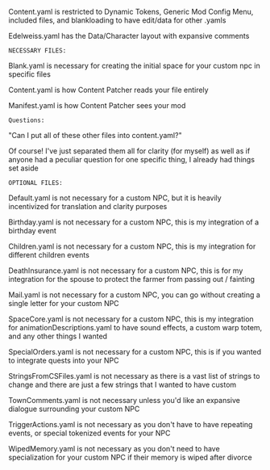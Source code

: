Content.yaml is restricted to Dynamic Tokens, Generic Mod Config Menu, included files, and blankloading to have edit/data for other .yamls

Edelweiss.yaml has the Data/Character layout with expansive comments


	NECESSARY FILES:

Blank.yaml is necessary for creating the initial space for your custom npc in specific files
	
Content.yaml is how Content Patcher reads your file entirely
	
Manifest.yaml is how Content Patcher sees your mod


	Questions:

"Can I put all of these other files into content.yaml?"
	
Of course! I've just separated them all for clarity (for myself) as well as if anyone had a peculiar question for one specific thing, I already had things set aside


	OPTIONAL FILES:

Default.yaml is not necessary for a custom NPC, but it is heavily incentivized for translation and clarity purposes
	
Birthday.yaml is not necessary for a custom NPC, this is my integration of a birthday event
	
Children.yaml is not necessary for a custom NPC, this is my integration for different children events
	
DeathInsurance.yaml is not necessary for a custom NPC, this is for my integration for the spouse to protect the farmer from passing out / fainting
	
Mail.yaml is not necessary for a custom NPC, you can go without creating a single letter for your custom NPC
	
SpaceCore.yaml is not necessary for a custom NPC, this is my integration for animationDescriptions.yaml to have sound effects, a custom warp totem, and any other things I wanted
	
SpecialOrders.yaml is not necessary for a custom NPC, this is if you wanted to integrate quests into your NPC
	
StringsFromCSFiles.yaml is not necessary as there is a vast list of strings to change and there are just a few strings that I wanted to have custom
	
TownComments.yaml is not necessary unless you'd like an expansive dialogue surrounding your custom NPC

TriggerActions.yaml is not necessary as you don't have to have repeating events, or special tokenized events for your NPC

WipedMemory.yaml is not necessary as you don't need to have specialization for your custom NPC if their memory is wiped after divorce
